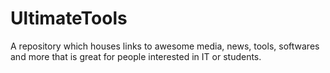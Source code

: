 # UltimateTools
A repository which houses links to awesome media, news, tools, softwares and more that is great for people interested in IT or students.
